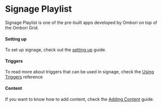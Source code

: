 # Signage Playlist
Signage Playlist is one of the pre-built apps developed by Ombori on top of the Ombori Grid. 

#### Setting up
To set up signage, check out the [setting up](/apps/signage/setting-up) guide.

#### Triggers
To read more about triggers that can be used in signage, check the [Using Triggers](/apps/signage/using-triggers) reference

#### Content
If you want to know how to add content, check the [Adding Content](/apps/signage/adding-content) guide.